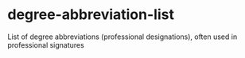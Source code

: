# degree-abbreviation-list
List of degree abbreviations (professional designations), often used in professional signatures
